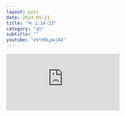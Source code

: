 ```yaml
---
layout: post
date: 2024-05-21
title: "눅 1:14-23"
category: "qt"
subtitle: ""
youtube: "eVtH0LpwjA4"
---
```


<div class="youtube margin-large">
    <iframe src="https://www.youtube.com/embed/eVtH0LpwjA4" title="YouTube video player" frameborder="0" allow="accelerometer; autoplay; clipboard-write; encrypted-media; gyroscope; picture-in-picture; web-share" allowfullscreen></iframe>
</div>

